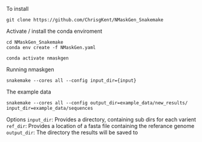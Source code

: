To install
```
git clone https://github.com/ChrisgKent/NMaskGen_Snakemake
```
Activate / install the conda enviroment
```
cd NMaskGen_Snakemake
conda env create -f NMaskGen.yaml

conda activate nmaskgen
```
Running nmaskgen
```
snakemake --cores all --config input_dir={input} 
```
The example data
```
snakemake --cores all --config output_dir=example_data/new_results/ input_dir=example_data/sequences
```

Options 
```input_dir```: Provides a directory, containing sub dirs for each varient 
```ref_dir```: Provides a location of a fasta file containing the referance genome 
```output_dir```: The directory the results will be saved to 

